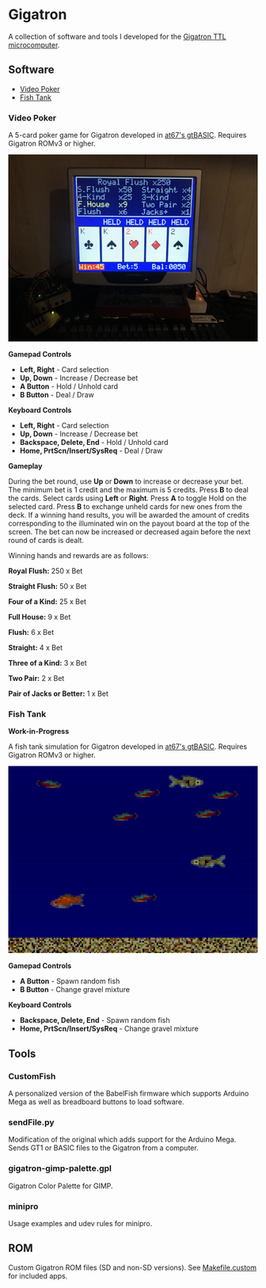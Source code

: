 # Gigatron
A collection of software and tools I developed for the [Gigatron TTL microcomputer](https://gigatron.io).

## Software

+ [Video Poker](#video-poker)
+ [Fish Tank](#fish-tank)

### Video Poker

A 5-card poker game for Gigatron developed in [at67's gtBASIC](https://forum.gigatron.io/viewtopic.php?f=4&t=232). Requires Gigatron ROMv3 or higher.

![Screenshot](screenshots/videopoker-02.png?raw=true)

**Gamepad Controls**
- **Left, Right** - Card selection
- **Up, Down** - Increase / Decrease bet
- **A Button** - Hold / Unhold card
- **B Button** - Deal / Draw

**Keyboard Controls**
- **Left, Right** - Card selection
- **Up, Down** - Increase / Decrease bet
- **Backspace, Delete, End** - Hold / Unhold card
- **Home, PrtScn/Insert/SysReq** - Deal / Draw

**Gameplay**

During the bet round, use **Up** or **Down** to increase or decrease your bet. The minimum bet is 1 credit and the maximum is 5 credits. Press **B** to deal the cards. Select cards using **Left** or **Right**. Press **A** to toggle Hold on the selected card. Press **B** to exchange unheld cards for new ones from the deck. If a winning hand results, you will be awarded the amount of credits corresponding to the illuminated win on the payout board at the top of the screen. The bet can now be increased or decreased again before the next round of cards is dealt.

Winning hands and rewards are as follows:

**Royal Flush:** 250 x Bet

**Straight Flush:** 50 x Bet

**Four of a Kind:** 25 x Bet

**Full House:** 9 x Bet

**Flush:** 6 x Bet

**Straight:** 4 x Bet

**Three of a Kind:** 3 x Bet

**Two Pair:** 2 x Bet

**Pair of Jacks or Better:** 1 x Bet

### Fish Tank

**Work-in-Progress**

A fish tank simulation for Gigatron developed in [at67's gtBASIC](https://forum.gigatron.io/viewtopic.php?f=4&t=232). Requires Gigatron ROMv3 or higher.

![Screenshot](screenshots/fishtank-alpha-03.png?raw=true)

**Gamepad Controls**
- **A Button** - Spawn random fish
- **B Button** - Change gravel mixture

**Keyboard Controls**
- **Backspace, Delete, End** - Spawn random fish
- **Home, PrtScn/Insert/SysReq** - Change gravel mixture

## Tools
### CustomFish
A personalized version of the BabelFish firmware which supports Arduino Mega as well as breadboard buttons to load software.

### sendFile.py
Modification of the original which adds support for the Arduino Mega. Sends GT1 or BASIC files to the Gigatron from a computer.

### gigatron-gimp-palette.gpl
Gigatron Color Palette for GIMP.

### minipro
Usage examples and udev rules for minipro.

## ROM
Custom Gigatron ROM files (SD and non-SD versions).
See [Makefile.custom](https://github.com/delpozzo/gigatron/blob/master/rom/Makefile.custom) for included apps.
